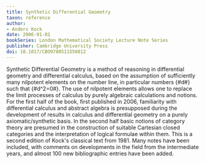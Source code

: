 ```yaml
---
title: Synthetic Differential Geometry
taxon: reference
author:
- Anders Kock
date: 2006-01-01
bookSeries: London Mathematical Society Lecture Note Series
publisher: Cambridge University Press
doi: 10.1017/CBO9780511550812
---
```


Synthetic Differential Geometry is a method of reasoning in differential geometry and differential calculus, based on the assumption of sufficiently many nilpotent elements on the number line, in particular numbers {#d#} such that {#d^2=0#}. The use of nilpotent elements allows one to replace the limit processes of calculus by purely algebraic calculations and notions. For the first half of the book, first published in 2006, familiarity with differential calculus and abstract algebra is presupposed during the development of results in calculus and differential geometry on a purely axiomatic/synthetic basis. In the second half basic notions of category theory are presumed in the construction of suitable Cartesian closed categories and the interpretation of logical formulae within them. This is a second edition of Kock's classical text from 1981. Many notes have been included, with comments on developments in the field from the intermediate years, and almost 100 new bibliographic entries have been added.
